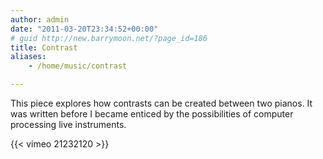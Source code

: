 ```yaml
---
author: admin
date: "2011-03-20T23:34:52+00:00"
# guid http://new.barrymoon.net/?page_id=186
title: Contrast
aliases:
    - /home/music/contrast

---
```

This piece explores how contrasts can be created between two pianos. It was written before I became enticed by the possibilities of computer processing live instruments.

{{< vimeo 21232120 >}}